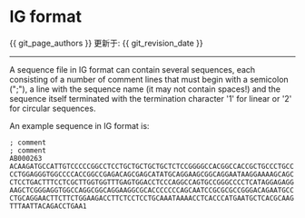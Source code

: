 # IG format

{{ git_page_authors }} 更新于: {{ git_revision_date }}

---

A sequence file in IG format can contain several sequences, each consisting of a number of comment lines that must begin with a semicolon (";"), a line with the sequence name (it may not contain spaces!) and the sequence itself terminated with the termination character '1' for linear or '2' for circular sequences.

An example sequence in IG format is:

```
; comment
; comment
AB000263
ACAAGATGCCATTGTCCCCCGGCCTCCTGCTGCTGCTGCTCTCCGGGGCCACGGCCACCGCTGCCCTGCC
CCTGGAGGGTGGCCCCACCGGCCGAGACAGCGAGCATATGCAGGAAGCGGCAGGAATAAGGAAAAGCAGC
CTCCTGACTTTCCTCGCTTGGTGGTTTGAGTGGACCTCCCAGGCCAGTGCCGGGCCCCTCATAGGAGAGG
AAGCTCGGGAGGTGGCCAGGCGGCAGGAAGGCGCACCCCCCCAGCAATCCGCGCGCCGGGACAGAATGCC
CTGCAGGAACTTCTTCTGGAAGACCTTCTCCTCCTGCAAATAAAACCTCACCCATGAATGCTCACGCAAG
TTTAATTACAGACCTGAA1
```
